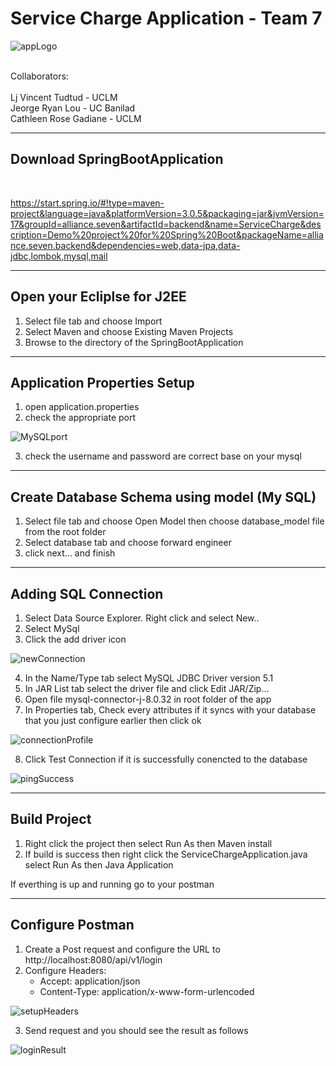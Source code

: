 # Service Charge Application - Team 7

![appLogo](/guide_images/appLogo.png) 

<br>
Collaborators:<br>
<br>Lj Vincent Tudtud - UCLM
<br>Jeorge Ryan Lou - UC Banilad
<br>Cathleen Rose Gadiane - UCLM

---
## Download SpringBootApplication
<br>

https://start.spring.io/#!type=maven-project&language=java&platformVersion=3.0.5&packaging=jar&jvmVersion=17&groupId=alliance.seven&artifactId=backend&name=ServiceCharge&description=Demo%20project%20for%20Spring%20Boot&packageName=alliance.seven.backend&dependencies=web,data-jpa,data-jdbc,lombok,mysql,mail

---
## Open your Ecliplse for J2EE
1. Select file tab and choose Import
2. Select Maven and choose Existing Maven Projects
3. Browse to the directory of the SpringBootApplication

---
## Application Properties Setup

1. open application.properties
2. check the appropriate port 

![MySQLport](/guide_images/mysqlPort.png) 

3. check the username and password are correct base on your mysql

---
## Create Database Schema using model (My SQL)

1. Select file tab and choose Open Model then choose database_model file from the root folder
2. Select database tab and choose forward engineer
3. click next... and finish

---
## Adding SQL Connection

1. Select Data Source Explorer. Right click and select New..
2. Select MySql
3. Click the add driver icon

![newConnection](/guide_images/newSqlConnection.png)

4. In the Name/Type tab select MySQL JDBC Driver version 5.1
5. In JAR List tab select the driver file and click Edit JAR/Zip...
6. Open file mysql-connector-j-8.0.32 in root folder of the app
7. In Properties tab, Check every attributes if it syncs with your database that you just configure earlier then click ok

![connectionProfile](/guide_images/connectionProfile.png)

8. Click Test Connection if it is successfully conencted to the database

![pingSuccess](/guide_images/pingSuccess.png)

---
## Build Project

1. Right click the project then select Run As then Maven install
2. If build is success then right click the ServiceChargeApplication.java select Run As then Java Application

If everthing is up and running go to your postman

---
## Configure Postman

1. Create a Post request and configure the URL to http://localhost:8080/api/v1/login
2. Configure Headers:
    - Accept: application/json
    - Content-Type: application/x-www-form-urlencoded

![setupHeaders](/guide_images/setupHeaders.png)

3. Send request and you should see the result as follows

![loginResult](/guide_images/loginResult.png)
